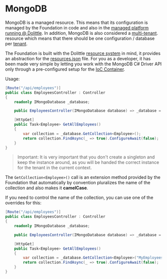 # MongoDB

MongoDB is a managed resource. This means that its configuration is managed by the Foundation in code
and also in the [managed platform running @ Dolittle](https://dolittle.io/docs/platform/requirements/). In addition, MongoDB is also considered a
[multi-tenant](./tenancy.md). resource which means that there should be one configuration / database
per [tenant](./tenancy.md).

The Foundation is built with the Dolittle [resource system](https://dolittle.io/docs/platform/requirements/#1-your-application-must-use-the-resource-system) in mind,
it provides an abstraction for the [resources.json](https://dolittle.io/docs/reference/runtime/configuration/#resourcesjson) file.
For you as a developer, it has been made very simple by letting you work with the MongoDB C# Driver API only through
a pre-configured setup for the [IoC Container](./ioc.md).

Usage:

```csharp
[Route("/api/employees")]
public class EmployeesController : Controller
{
    readonly IMongoDatabase _database;

    public EmployeesController(IMongoDatabase database) => _database = database;

    [HttpGet]
    public Task<Employee> GetAllEmployees()
    {
        var collection = _database.GetCollection<Employee>();
        return collection.FindAsync(_ => true).ConfigureAwait(false);
    }
}
```

> Important: It is very important that you don't create a singleton and keep the instance around, as you will be handed the
> correct instance for the tenant in the current context.

The `GetCollection<Employee>()` call is an extension method provided by the Foundation that automatically by convention
pluralizes the name of the collection and also makes it **camelCase**.

If you need to control the name of the collection, you can use one of the overrides for this:

```csharp
[Route("/api/employees")]
public class EmployeesController : Controller
{
    readonly IMongoDatabase _database;

    public EmployeesController(IMongoDatabase database) => _database = database;

    [HttpGet]
    public Task<Employee> GetAllEmployees()
    {
        var collection = _database.GetCollection<Employee>("MyEmployees");
        return collection.FindAsync(_ => true).ConfigureAwait(false);
    }
}
```
